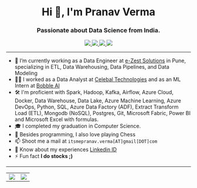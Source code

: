 <h1 align="center">Hi 👋, I'm Pranav Verma</h1>
<h3 align="center">Passionate about Data Science from India.</h3>

<p align="center">

  <a href="https://github.com/iampranav-ai">
    <img src="https://img.shields.io/badge/iampranav-ai-100000?style=for-the-badge&logo=github&logoColor=white">
   <a/>
  <a href="https://www.linkedin.com/in/pranav-verma27/">
    <img src="https://img.shields.io/badge/pranav-0077B5?style=for-the-badge&logo=linkedin&logoColor=white">
  <a/>
  <a href="https://twitter.com/iampranav27">
    <img src="https://img.shields.io/badge/@iampranav27-1DA1F2?style=for-the-badge&logo=twitter&logoColor=white">
  <a/>
   <a href="https://www.instagram.com/checkmate_xoxo/">
    <img src="https://img.shields.io/badge/@checkmate_xoxo-E4405F?style=for-the-badge&logo=instagram&logoColor=white">
  <a/>
</p>
    
---
- 🌱 I’m currently working as a Data Engineer at [e-Zest Solutions](https://www.e-zest.com) in Pune, specializing in ETL, Data Warehousing, Data Pipelines, and Data Modeling
- 👩‍💻 I worked as a Data Analyst at [Celebal Technologies](https://www.celebaltech.com) and as an ML Intern at [Bobble AI](https://www.bobble.ai/en/home) 
-  🛠 I'm proficient with Spark, Hadoop, Kafka, Airflow, Azure Cloud, Docker, Data Warehouse, Data Lake, Azure Machine Learning, Azure DevOps, Python, SQL, Azure Data Factory (ADF), Extract Transform Load (ETL), Mongodb (NoSQL), Postgres, Git, Microsoft Fabric, Power BI and Microsoft Excel with formulas.
- 🎓 I completed my graduation in Computer Science.           
- 💬 Besides programming, I also love playing Chess 
- 📫 Shoot me a mail at `itsmepranav.verma[AT]gmail[DOT]com`
- 📄 Know about my experiences [Linkedin ID](https://www.linkedin.com/in/pranav-verma27/)
- ⚡ Fun fact **I do stocks ;)**


---
    
<table align="center" cellspacing="0" cellpadding="0" border="0">
  <tr>
    <td>
      <a href="https://github.com/iampranav-ai">
        <img src="https://github-readme-stats.vercel.app/api?username=iampranav-ai&show_icons=true&include_all_commits=true&theme=tokyonight">
      <a/>
    </td>
    <td>
      <a href="https://github.com/iampranav-ai">
        <img src="https://github-readme-stats.vercel.app/api/top-langs/?username=iampranav-ai&layout=compact&theme=tokyonight">
      <a/>
    </td>
   </tr>
</table>

